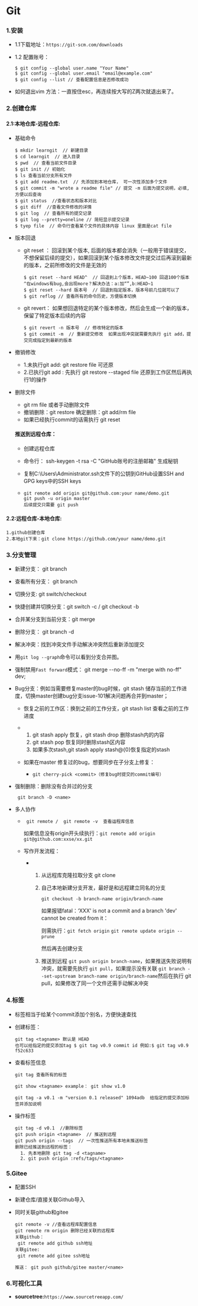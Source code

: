 # Git

### 1.安装

 * 1.1下载地址：`https://git-scm.com/downloads`

 * 1.2 配置账号：

   ```
   $ git config --global user.name "Your Name"
   $ git config --global user.email "email@example.com"
   $ git config --list // 查看配置信息是否修改成功
   ```

* 如何退出vim 方法：一直按住esc，再连续按大写的Z两次就退出来了。

### 2.创建仓库

#### 2.1:本地仓库-远程仓库:

* 基础命令
  
  ```
  $ mkdir learngit  // 新建目录
  $ cd learngit  // 进入目录
  $ pwd  // 查看当前文件目录
  $ git init // 初始化
  $ ls 查看当前分支所有文件
  $ git add readme.txt  // 先添加到本地仓库， 可一次性添加多个文件
  $ git commit -m "wrote a readme file" // 提交 -m 后面为提交说明，必填,方便以后查询
  $ git status  //查看状态和版本对比
  $ git diff  //查看文件修改的详情
  $ git log  // 查看所有的提交记录
  $ git log --pretty=oneline // 简短显示提交记录
  $ tyep file  // 命令行查看某个文件的具体内容 linux 里面是cat file
  ```
* 版本回退

  * git reset ： 回滚到某个版本, 后面的版本都会消失（一般用于错误提交，不想保留后续的提交），如果回滚到某个版本修改文件提交过后再滚到最新的版本，之前所修改的文件是无效的

    ```
    $ git reset --hard HEAD^  // 回退到上个版本，HEAD~100 回退100个版本  ^在windows有bug,会出现more？解决办法：a:加“”,b:HEAD~1
    $ git reset --hard 版本号  // 回退到指定版本，版本号前几位就可以了
    $ git reflog // 查看所有的命令历史，方便版本切换
    ```

  * git revert： 如果想回退特定的某个版本修改，然后会生成一个新的版本，保留了特定版本后续的内容

    ```
    $ git revert -n 版本号  // 修改特定的版本
    $ git commit -m  // 重新提交修改  如果出现冲突就需要先执行 git add，提交完成指定到最新的版本
    ```

* 撤销修改
  * 1.未执行git add:  git restore file 可还原
  * 2.已执行git add :  先执行 git restore --staged file 还原到工作区然后再执行1的操作

* 删除文件

  * git rm file 或者手动删除文件  
  * 撤销删除：git restore   确定删除：git add/rm file
  * 如果已经执行commit的话需执行 git reset 

  #### 推送到远程仓库：

  * 创建远程仓库

  * 命令行： ssh-keygen -t rsa -C "GitHub账号的注册邮箱"  生成秘钥

  * 复制C:\Users\Administrator\.ssh文件下的公钥到GitHub设置SSH and GPG keys中的SSH keys

  * ```
    git remote add origin git@github.com:your name/demo.git  
    git push -u origin master
    后续提交只需要 git push
    ```

#### 2.2:远程仓库-本地仓库:

	1.github创建仓库
	2.本地git下来：git clone https://github.com/your name/demo.git
### 3.分支管理

* 新建分支： git branch <name>
* 查看所有分支： git branch
* 切换分支: git switch/checkout  <name>
* 快捷创建并切换分支：git switch -c <name>  / git checkout -b <name>
* 合并某分支到当前分支：git merge <name>
* 删除分支： git branch -d <name>

 * 解决冲突：找到冲突文件手动解决冲突然后重新添加提交

 * 用`git log --graph`命令可以看到分支合并图。

 * 强制禁用`Fast forward`模式： git merge --no-ff -m "merge with no-ff" dev;

 * Bug分支：例如当需要修复master的bug时候，git stash 储存当前的工作进度，切换master创建bug分支issue-101解决问题再合并到master；

   * 恢复之前的工作区：换到之前的工作分支，git stash list 查看之前的工作进度

   * 1. git stash apply 恢复，git stash drop 删除stash内的内容
     2. git stash pop 恢复同时删除stash区内容
     3. 如果多次stash,git stash apply stash@{0}恢复指定的stash

   * 如果在master 修复过的bug，想要同步在子分支上修复：

      * ```
        git cherry-pick <commit>（修复bug时提交的commit编号）
        ```

* 强制删除：删除没有合并过的分支

  ```
   git branch -D <name>
  ```

* 多人协作

  * ```
     git remote /  git remote -v  查看运程库信息
    ```

    如果信息没有origin开头续执行：`git remote add origin git@github.com:xxse/xx.git`

  * 写作开发流程：

    * 1. 从远程库克隆拉取分支 git clone 

      2. 自己本地新建分支开发，最好是和远程建立同名的分支

         ```
         git checkout -b branch-name origin/branch-name
         ```

         如果报错fatal：‘XXX' is not a commit and a branch 'dev' cannot be created from it：

         则需执行：`git fetch origin`  `git remote update origin --prune`

         然后再去创建分支

      3. 推送到远程 `git push origin branch-name`，如果推送失败说明有冲突，就需要先执行 `git pull`，如果提示没有关联 `git branch --set-upstream branch-name origin/branch-name`然后在执行 git pull，如果修改了同一个文件还需手动解决冲突

### 4.标签

* 标签相当于给某个commit添加个别名，方便快速查找

 * 创建标签：

   ```
   git tag <tagname> 默认是 HEAD 
   也可以给指定的提交添加tag $ git tag v0.9 commit id 例如:$ git tag v0.9 f52c633
   ```

* 查看标签信息

  ```
  git tag 查看所有的标签
  
  git show <tagname> example： git show v1.0
  
  git tag -a v0.1 -m "version 0.1 released" 1094adb  给指定的提交添加标签并添加说明
  ```

* 操作标签

  ```
  git tag -d v0.1  //删除标签
  git push origin <tagname>  // 推送到远程
  git push origin --tags  // 一次性推送所有本地未推送标签
  删除已经推送到远程的标签：
  	1. 先本地删除 git tag -d <tagname>
  	2. git push origin :refs/tags/<tagname>
  ```

### 5.Gitee

 * 配置SSH

 * 新建仓库/直接关联Github导入

 * 同时关联github和gitee

   ```
   git remote -v //查看远程库配置信息
   git remote rm origin 删除已经关联的远程库
   关联github：
   	git remote add github ssh地址
   关联gitee:
   	git remote add gitee ssh地址
   
   推送： git push github/gitee master/<name>
   ```

### 6.可视化工具

* **sourcetree:**`https://www.sourcetreeapp.com/`